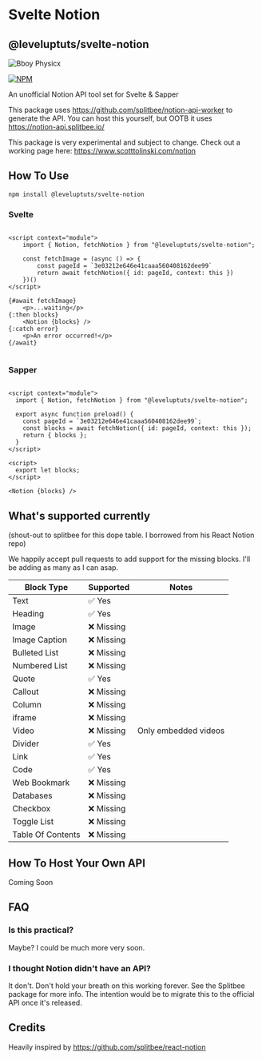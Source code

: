 # Svelte Notion

## @leveluptuts/svelte-notion

![Bboy Physicx](https://thumbs.gfycat.com/ParallelDismalBlackrussianterrier-size_restricted.gif)

[![NPM](https://img.shields.io/npm/v/@leveluptuts/svelte-notion?color=524763&logoColor=524763&style=for-the-badge)](https://www.npmjs.com/package/@leveluptuts/fresh)

An unofficial Notion API tool set for Svelte & Sapper

This package uses https://github.com/splitbee/notion-api-worker to generate the API. You can host this yourself, but OOTB it uses https://notion-api.splitbee.io/

This package is very experimental and subject to change. Check out a working page here: https://www.scotttolinski.com/notion

## How To Use

`npm install @leveluptuts/svelte-notion`

### Svelte

```

<script context="module">
    import { Notion, fetchNotion } from "@leveluptuts/svelte-notion";

    const fetchImage = (async () => {
        const pageId = `3e03212e646e41caaa560408162dee99`
        return await fetchNotion({ id: pageId, context: this })
    })()
</script>

{#await fetchImage}
    <p>...waiting</p>
{:then blocks}
    <Notion {blocks} />
{:catch error}
    <p>An error occurred!</p>
{/await}


```

### Sapper

```

<script context="module">
  import { Notion, fetchNotion } from "@leveluptuts/svelte-notion";

  export async function preload() {
    const pageId = `3e03212e646e41caaa560408162dee99`;
    const blocks = await fetchNotion({ id: pageId, context: this });
    return { blocks };
  }
</script>

<script>
  export let blocks;
</script>

<Notion {blocks} />

```

## What's supported currently

(shout-out to splitbee for this dope table. I borrowed from his React Notion repo)

We happily accept pull requests to add support for the missing blocks. I'll be adding as many as I can asap.

| Block Type        | Supported  | Notes                |
| ----------------- | ---------- | -------------------- |
| Text              | ✅ Yes     |                      |
| Heading           | ✅ Yes     |                      |
| Image             | ❌ Missing |                      |
| Image Caption     | ❌ Missing |                      |
| Bulleted List     | ❌ Missing |                      |
| Numbered List     | ❌ Missing |                      |
| Quote             | ✅ Yes     |                      |
| Callout           | ❌ Missing |                      |
| Column            | ❌ Missing |                      |
| iframe            | ❌ Missing |                      |
| Video             | ❌ Missing | Only embedded videos |
| Divider           | ✅ Yes     |                      |
| Link              | ✅ Yes     |                      |
| Code              | ✅ Yes     |                      |
| Web Bookmark      | ❌ Missing |                      |
| Databases         | ❌ Missing |                      |
| Checkbox          | ❌ Missing |                      |
| Toggle List       | ❌ Missing |                      |
| Table Of Contents | ❌ Missing |                      |

## How To Host Your Own API

Coming Soon

## FAQ

### Is this practical?

Maybe? I could be much more very soon.

### I thought Notion didn't have an API?

It don't. Don't hold your breath on this working forever. See the Splitbee package for more info. The intention would be to migrate this to the official API once it's released.

## Credits

Heavily inspired by https://github.com/splitbee/react-notion
